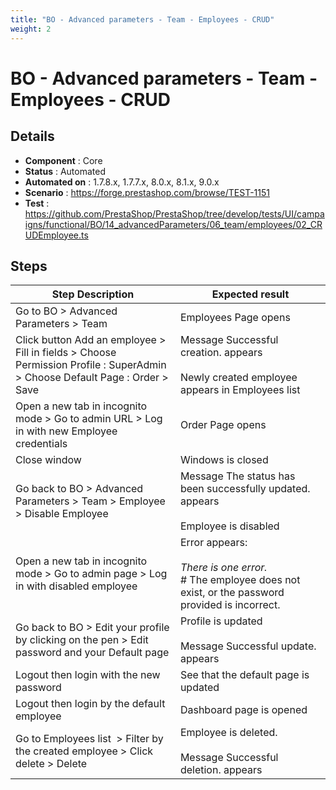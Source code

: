 ```yaml
---
title: "BO - Advanced parameters - Team - Employees - CRUD"
weight: 2
---
```


# BO - Advanced parameters - Team - Employees - CRUD
## Details
* **Component** : Core
* **Status** : Automated
* **Automated on** : 1.7.8.x, 1.7.7.x, 8.0.x, 8.1.x, 9.0.x
* **Scenario** : https://forge.prestashop.com/browse/TEST-1151
* **Test** : https://github.com/PrestaShop/PrestaShop/tree/develop/tests/UI/campaigns/functional/BO/14_advancedParameters/06_team/employees/02_CRUDEmployee.ts

## Steps
| Step Description | Expected result |
| ----- | ----- |
| Go to BO > Advanced Parameters > Team | Employees Page opens |
| Click button Add an employee > Fill in fields > Choose Permission Profile : SuperAdmin > Choose Default Page : Order > Save | Message Successful creation. appears<br><br>Newly created employee appears in Employees list |
| Open a new tab in incognito mode > Go to admin URL > Log in with new Employee credentials | Order Page opens |
| Close window | Windows is closed |
| Go back to BO > Advanced Parameters > Team > Employee > Disable Employee | Message The status has been successfully updated. appears<br><br>Employee is disabled |
| Open a new tab in incognito mode > Go to admin page > Log in with disabled employee | Error appears:<br><br>*There is one error.*<br> # The employee does not exist, or the password provided is incorrect. |
| Go back to BO > Edit your profile by clicking on the pen > Edit password and your Default page | Profile is updated<br><br>Message Successful update. appears |
| Logout then login with the new password | See that the default page is updated |
| Logout then login by the default employee | Dashboard page is opened |
| Go to Employees list  > Filter by the created employee > Click delete > Delete | Employee is deleted.<br><br>Message Successful deletion. appears |
